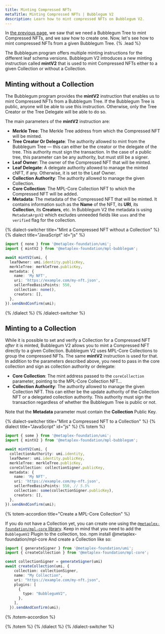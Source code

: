 ```yaml
---
title: Minting Compressed NFTs
metaTitle: Minting Compressed NFTs | Bubblegum V2
description: Learn how to mint compressed NFTs on Bubblegum V2.
---
```


In [the previous page](/bubblegum-v2/create-trees), we saw that we need a Bubblegum Tree to mint Compressed NFTs, and we saw how to create one. Now, let's see how to mint compressed NFTs from a given Bubblegum Tree. {% .lead %}

The Bubblegum program offers multiple minting instructions for the different leaf schema versions. Bubblegum V2 introduces a new minting instruction called **mintV2** that is used to mint Compressed NFTs either to a given Collection or without a Collection.

## Minting without a Collection

The Bubblegum program provides the **mintV2** instruction that enables us to mint Compressed NFTs from a Bubblegum Tree. If the Bubblegum Tree is public, anyone will be able to use this instruction. Otherwise, only the Tree Creator or the Tree Delegate will be able to do so.

The main parameters of the **mintV2** instruction are:

- **Merkle Tree**: The Merkle Tree address from which the Compressed NFT will be minted.
- **Tree Creator Or Delegate**: The authority allowed to mint from the Bubblegum Tree — this can either be the creator or the delegate of the tree. This authority must sign the transaction. In the case of a public tree, this parameter can be any authority, but must still be a signer.
- **Leaf Owner**: The owner of the Compressed NFT that will be minted.
- **Leaf Delegate**: A delegate authority allowed to manage the minted cNFT, if any. Otherwise, it is set to the Leaf Owner.
- **Collection Authority**: The authority allowed to manage the given Collection.
- **Core Collection**: The MPL-Core Collection NFT to which the Compressed NFT will be added.
- **Metadata**: The metadata of the Compressed NFT that will be minted. It contains information such as the **Name** of the NFT, its **URI**, its **Collection**, its **Creators**, etc. In Bubblegum V2 the metadata is using `MetadataArgsV2` which excludes unneeded fields like `uses` and the `verified` flag for the collection.

{% dialect-switcher title="Mint a Compressed NFT without a Collection" %}
{% dialect title="JavaScript" id="js" %}

```ts
import { none } from '@metaplex-foundation/umi';
import { mintV2 } from '@metaplex-foundation/mpl-bubblegum';

await mintV2(umi, {
  leafOwner: umi.identity.publicKey,
  merkleTree: merkleTree.publicKey,
  metadata: {
    name: 'My NFT',
    uri: 'https://example.com/my-nft.json',
    sellerFeeBasisPoints: 550, 
    collection: none(),
    creators: [],
  },
}).sendAndConfirm(umi);
```

{% /dialect %}
{% /dialect-switcher %}

## Minting to a Collection

While it is possible to set and verify a Collection for a Compressed NFT _after_ it is minted, Bubblegum V2 allows you to mint a Compressed NFT directly to a given Collection. Bubblegum V2 uses MPL-Core Collections to group the compressed NFTs. The same **mintV2** instruction is used for that. In addition to the parameters described above, you need to pass in the core collection and sign as collection authority or delegate:

- **Core Collection**: The mint address passed to the `coreCollection` parameter, pointing to the MPL-Core Collection NFT…
- **Collection Authority**: The authority allowed to manage the given Collection NFT. This can either be the update authority of the Collection NFT or a delegated collection authority. This authority must sign the transaction regardless of whether the Bubblegum Tree is public or not.

Note that the **Metadata** parameter must contain the **Collection** Public Key.

{% dialect-switcher title="Mint a Compressed NFT to a Collection" %}
{% dialect title="JavaScript" id="js" %}
{% totem %}

```ts
import { some } from '@metaplex-foundation/umi';
import { mintV2 } from '@metaplex-foundation/mpl-bubblegum';

await mintV2(umi, {
  collectionAuthority: umi.identity,
  leafOwner: umi.identity.publicKey,
  merkleTree: merkleTree.publicKey,
  coreCollection: collectionSigner.publicKey,
  metadata: {
    name: 'My NFT',
    uri: 'https://example.com/my-nft.json',
    sellerFeeBasisPoints: 550, // 5.5%
    collection: some(collectionSigner.publicKey),
    creators: [],
  },
}).sendAndConfirm(umi);
```

{% totem-accordion title="Create a MPL-Core Collection" %}

If you do not have a Collection yet, you can create one using the [`@metaplex-foundation/mpl-core` library](https://developers.metaplex.com/core/collections#creating-a-collection-with-plugins). Keep in mind that you need to add the `BubblegumV2` Plugin to the collection, too.
npm install @metaplex-foundation/mpl-core
And create a Collection like so:

```ts
import { generateSigner } from '@metaplex-foundation/umi';
import { createCollection } from '@metaplex-foundation/mpl-core';

const collectionSigner = generateSigner(umi)
await createCollection(umi, {
    collection: collectionSigner,
    name: "My Collection",
    uri: "https://example.com/my-nft.json",
    plugins: [
      {
        type: "BubblegumV2",
      },
    ],
  }).sendAndConfirm(umi);
```

{% /totem-accordion %}

{% /totem %}
{% /dialect %}
{% /dialect-switcher %}
